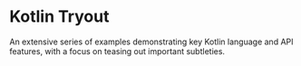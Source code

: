Kotlin Tryout
=============

An extensive series of examples demonstrating key Kotlin language and API features, with a focus on teasing out important subtleties.

